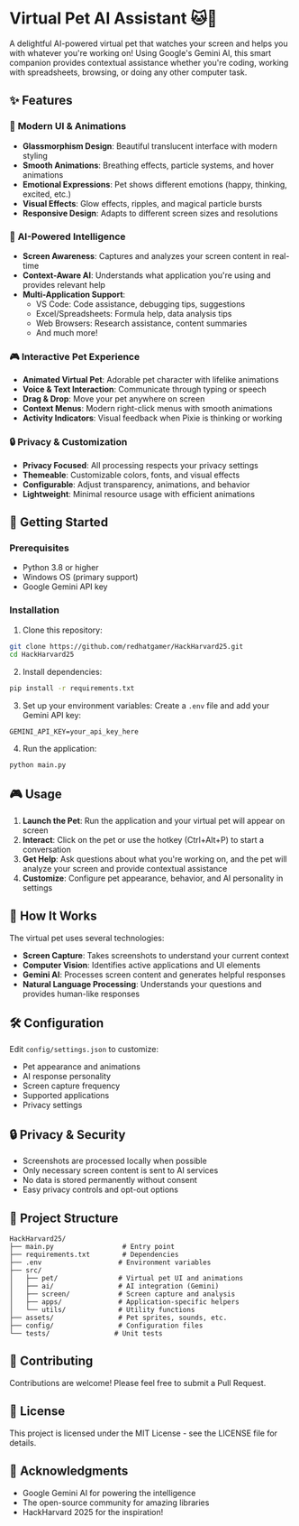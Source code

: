 # Virtual Pet AI Assistant 🐱🤖

A delightful AI-powered virtual pet that watches your screen and helps you with whatever you're working on! Using Google's Gemini AI, this smart companion provides contextual assistance whether you're coding, working with spreadsheets, browsing, or doing any other computer task.

## ✨ Features

### 🎨 **Modern UI & Animations**
- **Glassmorphism Design**: Beautiful translucent interface with modern styling
- **Smooth Animations**: Breathing effects, particle systems, and hover animations
- **Emotional Expressions**: Pet shows different emotions (happy, thinking, excited, etc.)
- **Visual Effects**: Glow effects, ripples, and magical particle bursts
- **Responsive Design**: Adapts to different screen sizes and resolutions

### 🤖 **AI-Powered Intelligence**
- **Screen Awareness**: Captures and analyzes your screen content in real-time
- **Context-Aware AI**: Understands what application you're using and provides relevant help
- **Multi-Application Support**: 
  - VS Code: Code assistance, debugging tips, suggestions
  - Excel/Spreadsheets: Formula help, data analysis tips
  - Web Browsers: Research assistance, content summaries
  - And much more!

### 🎮 **Interactive Pet Experience**
- **Animated Virtual Pet**: Adorable pet character with lifelike animations
- **Voice & Text Interaction**: Communicate through typing or speech
- **Drag & Drop**: Move your pet anywhere on screen
- **Context Menus**: Modern right-click menus with smooth animations
- **Activity Indicators**: Visual feedback when Pixie is thinking or working

### 🔒 **Privacy & Customization**
- **Privacy Focused**: All processing respects your privacy settings
- **Themeable**: Customizable colors, fonts, and visual effects
- **Configurable**: Adjust transparency, animations, and behavior
- **Lightweight**: Minimal resource usage with efficient animations

## 🚀 Getting Started

### Prerequisites
- Python 3.8 or higher
- Windows OS (primary support)
- Google Gemini API key

### Installation

1. Clone this repository:
```bash
git clone https://github.com/redhatgamer/HackHarvard25.git
cd HackHarvard25
```

2. Install dependencies:
```bash
pip install -r requirements.txt
```

3. Set up your environment variables:
Create a `.env` file and add your Gemini API key:
```
GEMINI_API_KEY=your_api_key_here
```

4. Run the application:
```bash
python main.py
```

## 🎮 Usage

1. **Launch the Pet**: Run the application and your virtual pet will appear on screen
2. **Interact**: Click on the pet or use the hotkey (Ctrl+Alt+P) to start a conversation
3. **Get Help**: Ask questions about what you're working on, and the pet will analyze your screen and provide contextual assistance
4. **Customize**: Configure pet appearance, behavior, and AI personality in settings

## 🧠 How It Works

The virtual pet uses several technologies:
- **Screen Capture**: Takes screenshots to understand your current context
- **Computer Vision**: Identifies active applications and UI elements
- **Gemini AI**: Processes screen content and generates helpful responses
- **Natural Language Processing**: Understands your questions and provides human-like responses

## 🛠️ Configuration

Edit `config/settings.json` to customize:
- Pet appearance and animations
- AI response personality
- Screen capture frequency
- Supported applications
- Privacy settings

## 🔒 Privacy & Security

- Screenshots are processed locally when possible
- Only necessary screen content is sent to AI services
- No data is stored permanently without consent
- Easy privacy controls and opt-out options

## 📁 Project Structure

```
HackHarvard25/
├── main.py                 # Entry point
├── requirements.txt        # Dependencies
├── .env                   # Environment variables
├── src/
│   ├── pet/               # Virtual pet UI and animations
│   ├── ai/                # AI integration (Gemini)
│   ├── screen/            # Screen capture and analysis
│   ├── apps/              # Application-specific helpers
│   └── utils/             # Utility functions
├── assets/                # Pet sprites, sounds, etc.
├── config/                # Configuration files
└── tests/                # Unit tests
```

## 🤝 Contributing

Contributions are welcome! Please feel free to submit a Pull Request.

## 📄 License

This project is licensed under the MIT License - see the LICENSE file for details.

## 🙏 Acknowledgments

- Google Gemini AI for powering the intelligence
- The open-source community for amazing libraries
- HackHarvard 2025 for the inspiration!